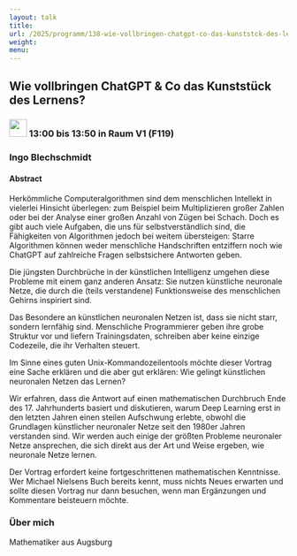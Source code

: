 ```yaml
---
layout: talk
title:
url: /2025/programm/138-wie-vollbringen-chatgpt-co-das-kunststck-des-lernens-/
weight:
menu:
---
```

## Wie vollbringen ChatGPT & Co das Kunststück des Lernens?

### <img height = "32" src="../../../images/talk.svg"> 13:00 bis 13:50 in Raum V1 (F119)

### Ingo Blechschmidt

#### Abstract

Herkömmliche Computeralgorithmen sind dem menschlichen Intellekt in vielerlei Hinsicht überlegen: zum Beispiel beim Multiplizieren großer Zahlen oder bei der Analyse einer großen Anzahl von Zügen bei Schach. Doch es gibt auch viele Aufgaben, die uns für selbstverständlich sind, die Fähigkeiten von Algorithmen jedoch bei weitem übersteigen: Starre Algorithmen können weder menschliche Handschriften entziffern noch wie ChatGPT auf zahlreiche Fragen selbstsichere Antworten geben.

Die jüngsten Durchbrüche in der künstlichen Intelligenz umgehen diese Probleme mit einem ganz anderen Ansatz: Sie nutzen künstliche neuronale Netze, die durch die (teils verstandene) Funktionsweise des menschlichen Gehirns inspiriert sind.

Das Besondere an künstlichen neuronalen Netzen ist, dass sie nicht starr, sondern lernfähig sind. Menschliche Programmierer geben ihre grobe Struktur vor und liefern Trainingsdaten, schreiben aber keine einzige Codezeile, die ihr Verhalten steuert.

Im Sinne eines guten Unix-Kommandozeilentools möchte dieser Vortrag eine Sache erklären und die aber gut erklären: Wie gelingt künstlichen neuronalen Netzen das Lernen?

Wir erfahren, dass die Antwort auf einen mathematischen Durchbruch Ende des 17. Jahrhunderts basiert und diskutieren, warum Deep Learning erst in den letzten Jahren einen steilen Aufschwung erlebte, obwohl die Grundlagen künstlicher neuronaler Netze seit den 1980er Jahren verstanden sind. Wir werden auch einige der größten Probleme neuronaler Netze ansprechen, die sich direkt aus der Art und Weise ergeben, wie neuronale Netze lernen.

Der Vortrag erfordert keine fortgeschrittenen mathematischen Kenntnisse. Wer Michael Nielsens Buch bereits kennt, muss nichts Neues erwarten und sollte diesen Vortrag nur dann besuchen, wenn man Ergänzungen und Kommentare beisteuern möchte.

### Über mich

Mathematiker aus Augsburg

